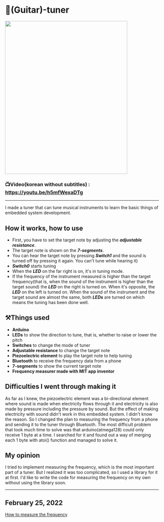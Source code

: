 # 🎹(Guitar)-tuner

<img src="https://user-images.githubusercontent.com/67142421/148652185-68497dea-50c6-4090-aba9-56ea0dacf683.jpg" width="400" height="500">

### 📺Video(korean without subtitles) : https://youtu.be/h5mfWexaDTg
---
I made a tuner that can tune musical instruments to learn the basic things of embedded system development.

## How it works, how to use
* First, you have to set the target note by adjusting the ***adjustable resistance***.
* The target note is shown on the ***7-segments***.
* You can hear the target note by pressing ***Switch1*** and the sound is turned off by pressing it again. You can't tune while hearing it)
* ***Switch0*** starts tuning
* When the ***LED*** on the far right is on, it's in tuning mode.
* If the frequency of the instrument measured is higher than the target frequency(that is, when the sound of the instrument is higher than the target sound) the ***LED*** on the right is turned on. When it's opposite, the ***LED*** on the left is turned on. When the sound of the instrument and the target sound are almost the same, both ***LEDs*** are turned on which means the tuning has been done well.

## ⚒️Things used
* **Arduino**
* **LEDs** to show the direction to tune, that is, whether to raise or lower the pitch
* **Switches** to change the mode of tuner
* **Adjustable resistance** to change the target note
* **Piezoelectric element** to play the target note to help tuning
* **Bluetooth** to receive the frequency data from a phone
* **7-segments** to show the current target note
* **Frequency measurer made with MIT app inventor**

## Difficulties I went through making it
As far as I knew, the piezoelectric element was a bi-directional element where sound is made when electricity flows through it and electricity is also made by pressure including the pressure by sound. But the effect of making electricity with sound didn't work in this embedded system. I didn't know the reason. So I changed the plan to measuring the frequency from a phone and sending it to the tuner through Bluetooth.
The most difficult problem that took much time to solve was that arduino(atmega128) could only receive 1 byte at a time. I searched for it and found out a way of merging each 1 byte with atoi() function and managed to solve it.

## My opinion
I tried to implement measuring the frequency, which is the most important part of a tuner. But I realized it was too complicated, so I used a library for it at first. I'd like to write the code for measuring the frequency on my own without using the library soon.

---
## February 25, 2022
[How to measure the frequency](https://github.com/vacu9708/Signal-processing/blob/main/Fourier%20transform/README.md)
